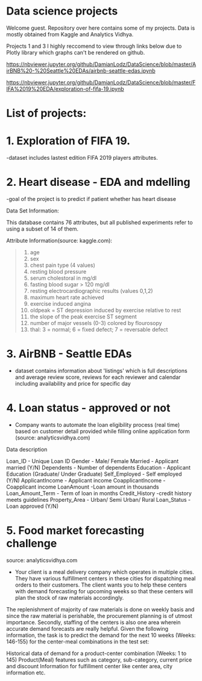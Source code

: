 # Data science projects
Welcome guest. Repository over here contains some of my projects. Data is mostly obtained from Kaggle and Analytics Vidhya.

Projects 1 and 3 I highly reccomend to view through links below due to Plotly library which graphs can't be rendered on github.

https://nbviewer.jupyter.org/github/DamianLodz/DataScience/blob/master/AirBNB%20-%20Seattle%20EDAs/airbnb-seattle-edas.ipynb

https://nbviewer.jupyter.org/github/DamianLodz/DataScience/blob/master/FIFA%2019%20EDA/exploration-of-fifa-19.ipynb

# List of projects:

# 1. Exploration of FIFA 19.
-dataset includes lastest edition FIFA 2019 players attributes. 

# 2. Heart disease - EDA and mdelling
-goal of the project is to predict if patient whether has heart disease

Data Set Information:

This database contains 76 attributes, but all published experiments refer to using a subset of 14 of them.

Attribute Information(source: kaggle.com):
> 1. age
> 2. sex
> 3. chest pain type (4 values)
> 4. resting blood pressure
> 5. serum cholestoral in mg/dl
> 6. fasting blood sugar > 120 mg/dl
> 7. resting electrocardiographic results (values 0,1,2)
> 8. maximum heart rate achieved
> 9. exercise induced angina
> 10. oldpeak = ST depression induced by exercise relative to rest
> 11. the slope of the peak exercise ST segment
> 12. number of major vessels (0-3) colored by flourosopy
> 13. thal: 3 = normal; 6 = fixed defect; 7 = reversable defect

# 3. AirBNB - Seattle EDAs
- dataset contains information about 'listings' which is full descriptions and average review score, reviews for each reviewer and calendar including availability and price for specific day

# 4. Loan status - approved or not
- Company wants to automate the loan eligibility process (real time) based on customer detail provided while filling online application form (source: analyticsvidhya.com)

Data description

Loan_ID - Unique Loan ID
Gender - Male/ Female
Married - Applicant married (Y/N)
Dependents - Number of dependents
Education - Applicant Education (Graduate/ Under Graduate)
Self_Employed - Self employed (Y/N)
ApplicantIncome - Applicant income
CoapplicantIncome - Coapplicant income
LoanAmount -Loan amount in thousands
Loan_Amount_Term - Term of loan in months
Credit_History -credit history meets guidelines
Property_Area - Urban/ Semi Urban/ Rural
Loan_Status - Loan approved (Y/N)

# 5. Food market forecasting challenge
source: analyticsvidhya.com
- Your client is a meal delivery company which operates in multiple cities. They have various fulfillment centers in these cities for dispatching meal orders to their customers. The client wants you to help these centers with demand forecasting for upcoming weeks so that these centers will plan the stock of raw materials accordingly.

The replenishment of majority of raw materials is done on weekly basis and since the raw material is perishable, the procurement planning is of utmost importance. Secondly, staffing of the centers is also one area wherein accurate demand forecasts are really helpful. Given the following information, the task is to predict the demand for the next 10 weeks (Weeks: 146-155) for the center-meal combinations in the test set:  

Historical data of demand for a product-center combination (Weeks: 1 to 145)
Product(Meal) features such as category, sub-category, current price and discount
Information for fulfillment center like center area, city information etc.
